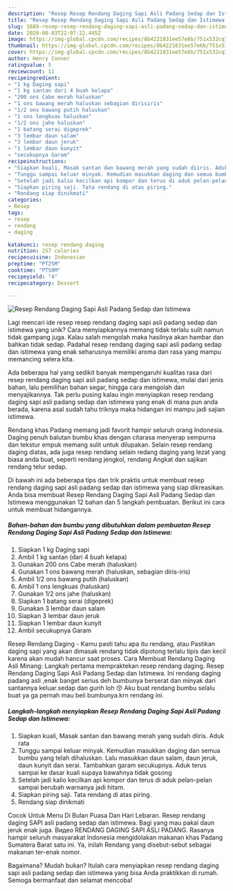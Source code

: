 ```yaml
---
description: "Resep Resep Rendang Daging Sapi Asli Padang Sedap dan Istimewa, Enak Banget"
title: "Resep Resep Rendang Daging Sapi Asli Padang Sedap dan Istimewa, Enak Banget"
slug: 1689-resep-resep-rendang-daging-sapi-asli-padang-sedap-dan-istimewa-enak-banget
date: 2020-08-03T22:07:22.445Z
image: https://img-global.cpcdn.com/recipes/8b4221831ee57e6b/751x532cq70/resep-rendang-daging-sapi-asli-padang-sedap-dan-istimewa-foto-resep-utama.jpg
thumbnail: https://img-global.cpcdn.com/recipes/8b4221831ee57e6b/751x532cq70/resep-rendang-daging-sapi-asli-padang-sedap-dan-istimewa-foto-resep-utama.jpg
cover: https://img-global.cpcdn.com/recipes/8b4221831ee57e6b/751x532cq70/resep-rendang-daging-sapi-asli-padang-sedap-dan-istimewa-foto-resep-utama.jpg
author: Henry Conner
ratingvalue: 5
reviewcount: 11
recipeingredient:
- "1 kg Daging sapi"
- "1 kg santan dari 4 buah kelapa"
- "200 ons Cabe merah haluskan"
- "1 ons bawang merah haluskan sebagian dirisiris"
- "1/2 ons bawang putih haluskan"
- "1 ons lengkuas haluskan"
- "1/2 ons jahe haluskan"
- "1 batang serai digeprek"
- "3 lembar daun salam"
- "3 lembar daun jeruk"
- "1 lembar daun kunyit"
- "secukupnya Garam"
recipeinstructions:
- "Siapkan kuali, Masak santan dan bawang merah yang sudah diiris. Aduk rata"
- "Tunggu sampai keluar minyak. Kemudian masukkan daging dan semua bumbu yang telah dihaluskan. Lalu masukkan daun salam, daun jeruk, daun kunyit dan serai. Tambahkan garam secukupnya. Aduk terus sampai ke dasar kuali supaya bawahnya tidak gosong"
- "Setelah jadi kalio kecilkan api kompor dan terus di aduk pelan-pelan sampai berubah warnanya jadi hitam."
- "Siapkan piring saji. Tata rendang di atas piring."
- "Rendang siap dinikmati"
categories:
- Resep
tags:
- resep
- rendang
- daging

katakunci: resep rendang daging 
nutrition: 257 calories
recipecuisine: Indonesian
preptime: "PT25M"
cooktime: "PT58M"
recipeyield: "4"
recipecategory: Dessert

---
```



![Resep Rendang Daging Sapi Asli Padang Sedap dan Istimewa](https://img-global.cpcdn.com/recipes/8b4221831ee57e6b/751x532cq70/resep-rendang-daging-sapi-asli-padang-sedap-dan-istimewa-foto-resep-utama.jpg)

Lagi mencari ide resep resep rendang daging sapi asli padang sedap dan istimewa yang unik? Cara menyiapkannya memang tidak terlalu sulit namun tidak gampang juga. Kalau salah mengolah maka hasilnya akan hambar dan bahkan tidak sedap. Padahal resep rendang daging sapi asli padang sedap dan istimewa yang enak seharusnya memiliki aroma dan rasa yang mampu memancing selera kita.

Ada beberapa hal yang sedikit banyak mempengaruhi kualitas rasa dari resep rendang daging sapi asli padang sedap dan istimewa, mulai dari jenis bahan, lalu pemilihan bahan segar, hingga cara mengolah dan menyajikannya. Tak perlu pusing kalau ingin menyiapkan resep rendang daging sapi asli padang sedap dan istimewa yang enak di mana pun anda berada, karena asal sudah tahu triknya maka hidangan ini mampu jadi sajian istimewa.

Rendang khas Padang memang jadi favorit hampir seluruh orang Indonesia. Daging penuh balutan bumbu khas dengan citarasa menyerap sempurna dan tekstur empuk memang sulit untuk dilupakan. Selain resep rendang daging diatas, ada juga resep rendang selain redang daging yang lezat yang biasa anda buat, seperti rendang jengkol, rendang Angkat dan sajikan rendang telur sedap.


Di bawah ini ada beberapa tips dan trik praktis untuk membuat resep rendang daging sapi asli padang sedap dan istimewa yang siap dikreasikan. Anda bisa membuat Resep Rendang Daging Sapi Asli Padang Sedap dan Istimewa menggunakan 12 bahan dan 5 langkah pembuatan. Berikut ini cara untuk membuat hidangannya.

<!--inarticleads1-->

##### Bahan-bahan dan bumbu yang dibutuhkan dalam pembuatan Resep Rendang Daging Sapi Asli Padang Sedap dan Istimewa:

1. Siapkan 1 kg Daging sapi
1. Ambil 1 kg santan (dari 4 buah kelapa)
1. Gunakan 200 ons Cabe merah (haluskan)
1. Gunakan 1 ons bawang merah (haluskan, sebagian diris-iris)
1. Ambil 1/2 ons bawang putih (haluskan)
1. Ambil 1 ons lengkuas (haluskan)
1. Gunakan 1/2 ons jahe (haluskan)
1. Siapkan 1 batang serai (digeprek)
1. Gunakan 3 lembar daun salam
1. Siapkan 3 lembar daun jeruk
1. Siapkan 1 lembar daun kunyit
1. Ambil secukupnya Garam


Resep Rendang Daging - Kamu pasti tahu apa itu rendang, atau Pastikan daging sapi yang akan dimasak rendang tidak dipotong terlalu tipis dan kecil karena akan mudah hancur saat proses. Cara Membuat Rendang Daging Asli Minang: Langkah pertama mempraktekan resep rendang daging. Resep Rendang Daging Sapi Asli Padang Sedap dan Istimewa. Ini rendang daging padang asli ,enak banget serius deh bumbunya berserat dan minyak dari santannya keluar.sedap dan gurih loh 😚 Aku buat rendang bumbu selalu buat ya ga pernah mau beli bumbunya.krn rendang ini. 

<!--inarticleads2-->

##### Langkah-langkah menyiapkan Resep Rendang Daging Sapi Asli Padang Sedap dan Istimewa:

1. Siapkan kuali, Masak santan dan bawang merah yang sudah diiris. Aduk rata
1. Tunggu sampai keluar minyak. Kemudian masukkan daging dan semua bumbu yang telah dihaluskan. Lalu masukkan daun salam, daun jeruk, daun kunyit dan serai. Tambahkan garam secukupnya. Aduk terus sampai ke dasar kuali supaya bawahnya tidak gosong
1. Setelah jadi kalio kecilkan api kompor dan terus di aduk pelan-pelan sampai berubah warnanya jadi hitam.
1. Siapkan piring saji. Tata rendang di atas piring.
1. Rendang siap dinikmati


Cocok Untuk Menu Di Bulan Puasa Dan Hari Lebaran. Resep rendang daging SAPI asli padang sedap dan istimewa. Bagi yang mau pakai daun jeruk enak juga. Видео RENDANG DAGING SAPI ASLI PADANG. Rasanya hampir seluruh masyarakat Indonesia mengidolakan makanan khas Padang Sumatera Barat satu ini. Ya, inilah Rendang yang disebut-sebut sebagai makanan ter-enak nomor. 

Bagaimana? Mudah bukan? Itulah cara menyiapkan resep rendang daging sapi asli padang sedap dan istimewa yang bisa Anda praktikkan di rumah. Semoga bermanfaat dan selamat mencoba!
